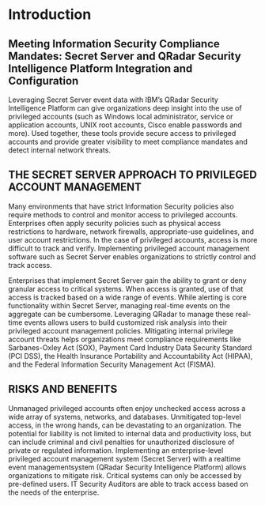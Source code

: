 [title]: # (QRadar DSM)
[tags]: # (introduction)
[priority]: # (200)
# Introduction


## Meeting Information Security Compliance Mandates: Secret Server and QRadar Security Intelligence Platform Integration and Configuration

Leveraging Secret Server event data with IBM’s QRadar Security Intelligence Platform can give organizations deep insight into the use of privileged accounts (such as Windows local administrator, service or application accounts, UNIX root accounts, Cisco enable passwords and more). Used together, these tools provide secure access to privileged accounts and provide greater visibility to meet compliance mandates and detect internal network threats.

## THE SECRET SERVER APPROACH TO PRIVILEGED ACCOUNT MANAGEMENT

Many environments that have strict Information Security policies also require methods to control and monitor access to privileged accounts. Enterprises often apply security policies such as physical access restrictions to hardware, network firewalls, appropriate-use guidelines, and user account restrictions. In the case of privileged accounts, access is more difficult to track and verify. Implementing privileged account management software such as Secret Server enables organizations to strictly control and track access.

Enterprises that implement Secret Server gain the ability to grant or deny granular access to critical systems. When access is granted, use of that access is tracked based on a wide range of events. While alerting is core functionality within Secret Server, managing real-time events on the aggregate can be cumbersome. Leveraging QRadar to manage these real-time events allows users to build customized risk analysis into their privileged account management policies. Mitigating internal privilege account threats helps organizations meet compliance requirements like Sarbanes-Oxley Act (SOX), Payment Card Industry Data Security Standard (PCI DSS), the Health Insurance Portability and Accountability Act (HIPAA), and the Federal Information Security Management Act (FISMA).

## RISKS AND BENEFITS

Unmanaged privileged accounts often enjoy unchecked access across a wide array of systems, networks, and databases. Unmitigated top-level access, in the wrong hands, can be devastating to an organization. The potential for liability is not limited to internal data and productivity loss, but can include criminal and civil penalties for unauthorized disclosure of private or regulated information. Implementing an enterprise-level privileged account management system (Secret Server) with a realtime event managementsystem (QRadar Security Intelligence Platform) allows organizations to mitigate risk. Critical systems can only be accessed by pre-defined users. IT Security Auditors are able to track access based on the needs of the enterprise.
